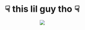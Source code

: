 <div style="text-align: center">
  <h1>&#9759; this lil guy tho &#9759;</h1>
</div>

<div style="text-align: center">
  <img src="http://aaronstacy.com/anderson-davids-growth-chart/img/dat-sleeping-face-tho.jpg" />
</div>
